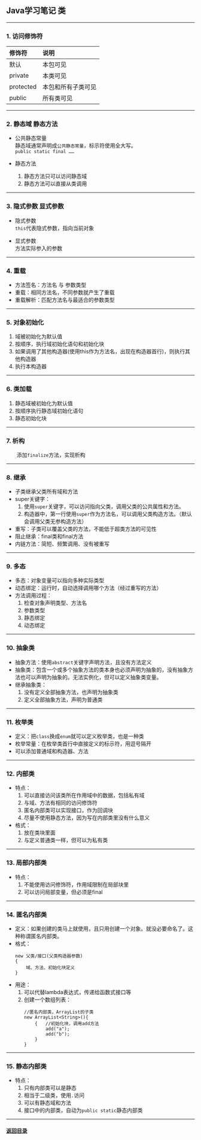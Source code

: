 ## Java学习笔记 类
---
### 1. 访问修饰符  

| 修饰符 | 说明 |
| :-----| :---- | 
| 默认 | 本包可见 | 
| private | 本类可见 | 
| protected | 本包和所有子类可见 | 
| public | 所有类可见 | 

---
### 2. 静态域 静态方法

+ 公共静态常量  
    静态域通常声明成`公共静态常量`，标示符使用全大写。  
    `public static final ……`

+ 静态方法  
    1. 静态方法只可以访问静态域
    2. 静态方法可以直接从类调用

---
### 3. 隐式参数 显式参数  

+ 隐式参数  
    `this`代表隐式参数，指向当前对象

+ 显式参数  
    方法实际参入的参数

---
### 4. 重载  

+ 方法签名：方法名 与 参数类型
+ 重载：相同方法名，不同参数就产生了重载
+ 重载解析：匹配方法名与最适合的参数类型

---
### 5. 对象初始化

1. 域被初始化为默认值
2. 按顺序，执行域初始化语句和初始化块
3. 如果调用了其他构造器(使用this作为方法名，出现在构造器首行)，则执行其他构造器
4. 执行本构造器


---
### 6. 类加载

1. 静态域被初始化为默认值
2. 按顺序执行静态域初始化语句
3. 静态初始化块

---
### 7. 析构 

&emsp;&emsp;添加`finalize`方法，实现析构

---
### 8. 继承  

+ 子类继承父类所有域和方法
+ super关键字：
    1. 使用`super`关键字，可以访问指向父类，调用父类的公共属性和方法。
    2. 构造器中，第一行使用`super`作为方法名，可以调用父类构造方法。（默认会调用父类无参构造方法）
+ 重写：子类可以覆盖父类的方法，不能低于超类方法的可见性
+ 阻止继承：final类和final方法
+ 内链方法：简短、频繁调用、没有被重写

---
### 9. 多态

+ 多态：对象变量可以指向多种实际类型
+ 动态绑定：运行时，自动选择调用哪个方法（经过重写的方法）
+ 方法调用过程：
    1. 检查对象声明类型、方法名
    2. 参数类型
    3. 静态绑定
    4. 动态绑定

---
### 10. 抽象类  

+ 抽象方法：使用`abstract`关键字声明方法，且没有方法定义
+ 抽象类：包含一个或多个抽象方法的类本身也必须声明为抽象的，没有抽象方法也可以声明为抽象的。无法实例化，但可以定义抽象类变量。
+ 继承抽象类：
    1. 没有定义全部抽象方法，也声明为抽象类
    2. 定义全部抽象方法，声明为普通类

---
### 11. 枚举类

+ 定义：把`class`换成`enum`就可以定义枚举类，也是一种类
+ 枚举常量：在枚举类首行中直接定义的标示符，用逗号隔开
+ 可以添加普通域和构造器、方法

---
### 12. 内部类

+ 特点：
    1. 可以直接访问该类所在作用域中的数据，包括私有域
    2. 与域、方法有相同的访问修饰符
    4. 匿名内部类可以实现接口，作为回调块
    5. 尽量不使用静态方法，因为写在内部类里没有什么意义
+ 格式：
    1. 放在类块里面
    2. 与定义普通类一样，但可以为私有类

---
### 13. 局部内部类

+ 特点：
    1. 不能使用访问修饰符，作用域限制在局部块里
    2. 可以访问局部变量，但必须是final

---
### 14. 匿名内部类

+ 定义：如果创建的类马上就使用，且只用创建一个对象。就没必要命名了。这种称谓匿名内部类。
+ 格式：
    ```
    new 父类/接口(父类构造器参数)
    {
        域、方法、初始化块定义
    }
    ```
+ 用途：
    1. 可以代替lambda表达式，传递给函数式接口等
    2. 创建一个数组列表：
        ```
        //匿名内部类，ArrayList的子类
        new ArrayList<String>(){
            {   //初始化块，调用add方法
                add("a");
                add("b");
            }
        }
        ```
---
### 15. 静态内部类

+ 特点：
    1. 只有内部类可以是静态
    2. 相当于二级类，使用`.`访问
    3. 可以有静态域和方法
    4. 接口中的内部类，自动为`public static`静态内部类

---

#### [返回目录](./)
